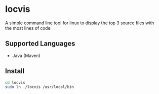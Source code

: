 # locvis
A simple command line tool for linux to display the top 3 source files with the most lines of code

## Supported Languages
- Java (Maven)

## Install
```sh
cd locvis
sudo ln ./locvis /usr/local/bin
```
